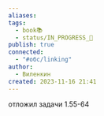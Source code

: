 ```yaml
---
aliases: 
tags:
  - book📚
  - status/IN_PROGRESS_🌿
publish: true
connected:
  - "#обс/linking"
author:
  - Виленкин
created: 2023-11-16 21:41
---
```


отложил задачи 1.55-64


